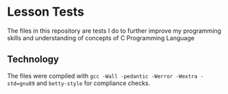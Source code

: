# Lesson Tests

The files in this repository are tests I do to further improve my programming skills and understanding of concepts of C Programming Language

## Technology

The files were compiled with ` gcc -Wall -pedantic -Werror -Wextra -std=gnu89 ` and ` betty-style ` for compliance checks.

